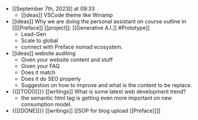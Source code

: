 - [[September 7th, 2023]] at 09:33
    - [[ideas]] VSCode theme like Winamp
- [[ideas]] Why we are doing the personal assistant on course outline in [[[[Preface]] [[project]]: [[Generative A.I.]] #Prototype]]
    - Lead-Gen
    - Scale to global
    - connect with Preface nomad ecosystem.
- [[ideas]] website auditing
    - Given your website content and stuff
    - Given your FAQ
    - Does it match
    - Does it do SEO properly
    - Suggestion on how to improve and what is the content to be replace.
- {{[[TODO]]}} [[writings]] What is some latest web development trend?
    - the semantic html tag is getting even more important on new consumption model.
- {{[[DONE]]}}  [[writings]] [[SOP for blog upload [[Preface]]]]
